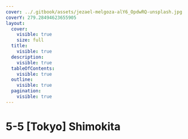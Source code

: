 ```yaml
---
cover: ../.gitbook/assets/jezael-melgoza-alY6_OpdwRQ-unsplash.jpg
coverY: 279.28494623655905
layout:
  cover:
    visible: true
    size: full
  title:
    visible: true
  description:
    visible: true
  tableOfContents:
    visible: true
  outline:
    visible: true
  pagination:
    visible: true
---
```


# 5-5 \[Tokyo] Shimokita

